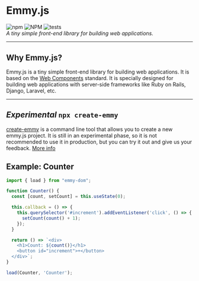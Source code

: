 # <section align="center" style="display: flex; flex-direction: column">
  <h1>Emmy.js</h1>
  <div>
    <img alt="npm" src="https://img.shields.io/npm/dt/emmy-dom"/>
    <img alt="NPM" src="https://img.shields.io/npm/l/emmy-dom"/>
    <img alt="tests" src="https://github.com/emmyjs/emmy-dom/actions/workflows/vitest.yml/badge.svg"/>
  </div>
  <i>A tiny simple front-end library for building web applications.</i>
</section>
<hr />

## Why Emmy.js?
Emmy.js is a tiny simple front-end library for building web applications. It is based on the [Web Components](https://developer.mozilla.org/en-US/docs/Web/Web_Components) standard.
It is specially designed for building web applications with server-side frameworks like Ruby on Rails, Django, Laravel, etc.

<hr />

## _Experimental_ `npx create-emmy`
[create-emmy](https://www.npmjs.com/package/create-emmy) is a command line tool that allows you to create a new emmy.js project.
It is still in an experimental phase, so it is not recommended to use it in production, but you can try it out and give us your feedback. [More info](https://github.com/emmyjs/create-emmy#readme)

## Example: Counter
```javascript
import { load } from "emmy-dom";

function Counter() {
  const [count, setCount] = this.useState(0);

  this.callback = () => {
    this.querySelector('#increment').addEventListener('click', () => {
      setCount(count() + 1);
    });
  }

  return () => `<div>
    <h1>Count: ${count()}</h1>
    <button id="increment">+</button>
  </div>`;
}

load(Counter, 'Counter');
```
